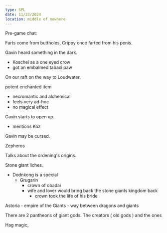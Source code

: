 ```yaml
---
type: SPL
date: 11/23/2024 
location: middle of nowhere
---
```


Pre-game chat:

Farts come from buttholes, Crippy once farted from his penis.

Gavin heard something in the dark. 
- Koschei as a one eyed crow
- got an embalmed tabaxi paw


On our raft on the way to Loudwater.

potent enchanted item
- necromantic and alchemical
- feels very ad-hoc
- no magical effect


Gavin starts to open up. 
- mentions Koz

Gavin may be cursed.

Zepheros

Talks about the ordening's origins. 

Stone giant liches. 
- Dodnkong is a special
	- Grugarin 
		- crown of obadai
		- wife and lover would bring back the stone giants kingdom back
			- crown took the life of his bride



Astoria - empire of the Giants
	- way between dragons and giants

There are 2 pantheons of giant gods.
The creators ( old gods )
and the ones

Hag magic, 